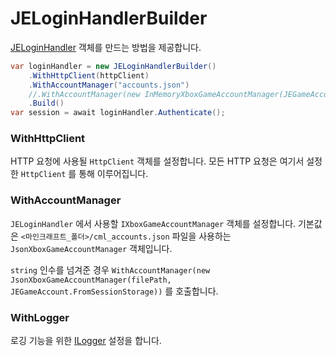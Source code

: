 # JELoginHandlerBuilder

[JELoginHandler](./JELoginHandler.md) 객체를 만드는 방법을 제공합니다. 

```csharp
var loginHandler = new JELoginHandlerBuilder()
    .WithHttpClient(httpClient)
    .WithAccountManager("accounts.json")
    //.WithAccountManager(new InMemoryXboxGameAccountManager(JEGameAccount.FromSessionStorage))
    .Build()
var session = await loginHandler.Authenticate();
```

### WithHttpClient

HTTP 요청에 사용될 `HttpClient` 객체를 설정합니다. 모든 HTTP 요청은 여기서 설정한 `HttpClient` 를 통해 이루어집니다. 

### WithAccountManager

`JELoginHandler` 에서 사용할 `IXboxGameAccountManager` 객체를 설정합니다. 기본값은 `<마인크래프트_폴더>/cml_accounts.json` 파일을 사용하는 `JsonXboxGameAccountManager` 객체입니다. 

`string` 인수를 넘겨준 경우 `WithAccountManager(new JsonXboxGameAccountManager(filePath, JEGameAccount.FromSessionStorage))` 를 호출합니다. 

### WithLogger

로깅 기능을 위한 [ILogger]() 설정을 합니다. 
